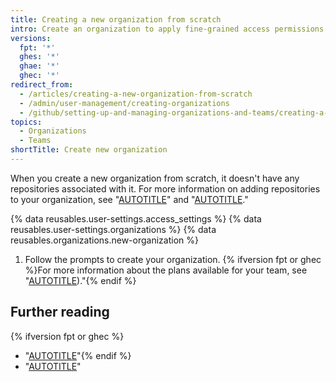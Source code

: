 ```yaml
---
title: Creating a new organization from scratch
intro: Create an organization to apply fine-grained access permissions to repositories.
versions:
  fpt: '*'
  ghes: '*'
  ghae: '*'
  ghec: '*'
redirect_from:
  - /articles/creating-a-new-organization-from-scratch
  - /admin/user-management/creating-organizations
  - /github/setting-up-and-managing-organizations-and-teams/creating-a-new-organization-from-scratch
topics:
  - Organizations
  - Teams
shortTitle: Create new organization
---
```


When you create a new organization from scratch, it doesn't have any repositories associated with it. For more information on adding repositories to your organization, see "[AUTOTITLE](/repositories/creating-and-managing-repositories/creating-a-new-repository)" and "[AUTOTITLE](/repositories/creating-and-managing-repositories/transferring-a-repository)."

{% data reusables.user-settings.access_settings %}
{% data reusables.user-settings.organizations %}
{% data reusables.organizations.new-organization %}
1. Follow the prompts to create your organization. {% ifversion fpt or ghec %}For more information about the plans available for your team, see "[AUTOTITLE](/get-started/learning-about-github/githubs-plans))."{% endif %}

## Further reading

{% ifversion fpt or ghec %}
- "[AUTOTITLE](/billing/managing-your-github-billing-settings/setting-your-billing-email)"{% endif %}
- "[AUTOTITLE](/organizations/collaborating-with-groups-in-organizations/about-organizations)"
